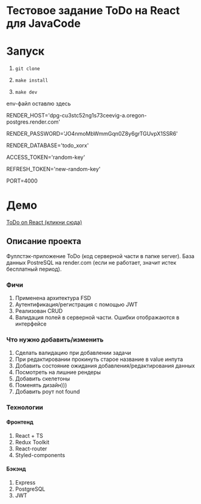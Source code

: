 # Тестовое задание ToDo на React для JavaCode

# Запуск

1. `git clone`
   
2. `make install`
   
3. `make dev`

env-файл оставлю здесь

RENDER_HOST='dpg-cu3stc52ng1s73ceevig-a.oregon-postgres.render.com'

RENDER_PASSWORD='JO4nmoMbWmmGqn0Z8y6grTGUvpX1SSR6'

RENDER_DATABASE='todo_xorx'

ACCESS_TOKEN='random-key'

REFRESH_TOKEN='new-random-key'

PORT=4000

# Демо

[ToDo on React (кликни сюда)](https://test-task-java-code-1b4t.vercel.app/)

## Описание проекта

Фуллстэк-приложение ToDo (код серверной части в папке server). База данных PostreSQL на render.com (если не работает, значит истек бесплатный период).

### Фичи

1. Применена архитектура FSD
2. Аутентификация/регистрация с помощью JWT
3. Реализован CRUD
4. Валидация полей в серверной части. Ошибки отображаются в интерфейсе

### Что нужно добавить/изменить

1. Сделать валидацию при добавлении задачи
2. При редактировании прокинуть старое название в value инпута
3. Добавить состояние ожидания добавления/редактирования данных
4. Посмотреть на лишние рендеры
5. Добавить скелетоны
6. Поменять дизайн)))
7. Добавить роут not found

### Технологии
#### Фронтенд

1. React + TS
2. Redux Toolkit
3. React-router
4. Styled-components

#### Бэкэнд

1. Express
2. PostgreSQL
3. JWT

